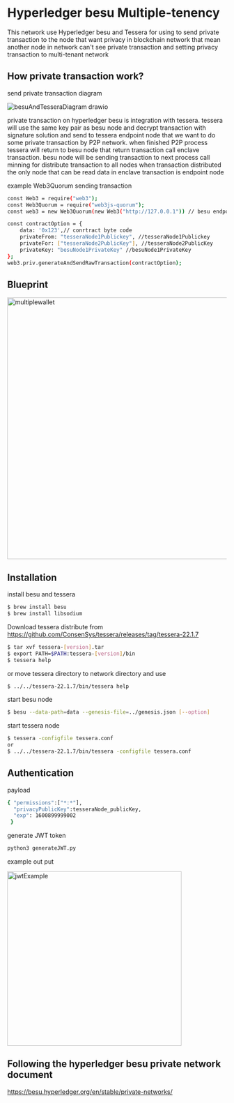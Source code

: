 # Hyperledger besu Multiple-tenency
This network use Hyperledger besu and Tessera for using to send private transaction to the node that want privacy in blockchain network
that mean another node in network can't see private transaction 
and setting privacy transaction to multi-tenant network


## How private transaction work?

send private transaction diagram

![besuAndTesseraDiagram drawio](https://user-images.githubusercontent.com/73258014/195951920-17386857-7483-4293-94a0-7761cdacb8eb.png)


private transaction on hyperledger besu is integration with tessera. tessera will use the same key pair as besu node and decrypt transaction with
signature solution and send to tessera endpoint node that we want to do some private transaction by P2P network. when finished P2P process tessera will return to besu node that return transaction call enclave transaction. besu node will be sending transaction to next process call minning for distribute transaction to all nodes
when transaction distributed the only node that can be read data in enclave transaction is endpoint node 


example Web3Quorum sending transaction

```sh
const Web3 = require("web3");
const Web3Quorum = require("web3js-quorum");
const web3 = new Web3Quorum(new Web3("http://127.0.0.1")) // besu endpoint network 

const contractOption = {
    data: '0x123',// conrtract byte code 
    privateFrom: "tesseraNode1Publickey", //tesseraNode1Publickey
    privateFor: ["tesseraNode2PublicKey"], //tesseraNode2PublicKey
    privateKey: "besuNode1PrivateKey" //besuNode1PrivateKey
};
web3.priv.generateAndSendRawTransaction(contractOption);

```


## Blueprint
<img width="600" alt="multiplewallet" src=https://user-images.githubusercontent.com/73258014/195950258-c310653c-91ed-4182-8d8d-a1ed500b45f8.png>



## Installation

install besu and tessera

```sh
$ brew install besu
$ brew install libsodium
```
Download tessera distribute from https://github.com/ConsenSys/tessera/releases/tag/tessera-22.1.7

```sh
$ tar xvf tessera-[version].tar
$ export PATH=$PATH:tessera-[version]/bin
$ tessera help
```
or move tessera directory to network directory and use 
```sh
$ ../../tessera-22.1.7/bin/tessera help

```
start besu node 
```sh
$ besu --data-path=data --genesis-file=../genesis.json [--option]

```
start tessera node 
```sh
$ tessera -configfile tessera.conf
or 
$ ../../tessera-22.1.7/bin/tessera -configfile tessera.conf

```
## Authentication

payload
```sh
{ "permissions":["*:*"],
  "privacyPublicKey":tesseraNode_publicKey,
  "exp": 1600899999002
 }
```
generate JWT token
```sh
python3 generateJWT.py
```
example out put

<img width="400" alt="jwtExample" src="https://user-images.githubusercontent.com/73258014/195951260-ca169da1-b7a2-445b-9e58-90bc234df9ae.png">


## Following the hyperledger besu private network document 
https://besu.hyperledger.org/en/stable/private-networks/
